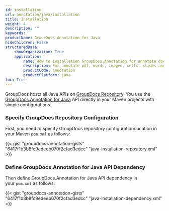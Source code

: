 ```yaml
---
id: installation
url: annotation/java/installation
title: Installation
weight: 4
description: ""
keywords:
productName: GroupDocs.Annotation for Java
hideChildren: False
structuredData:
    showOrganization: True
    application:
        name: How to installation GroupDocs.Annotation for annotate docs in Java
        description: For annotate pdf, words, images, cells, slides and diagram need add to your project GroupDocs.Annotation via Maven.
        productCode: annotation
        productPlatform: java
toc: True
---
```


GroupDocs hosts all Java APIs on [GroupDocs Repository](https://releases.groupdocs.com/java/repo/). You use the [GroupDocs.Annotation for Java](https://releases.groupdocs.com/java/repo/com/groupdocs/groupdocs-annotation/) API directly in your Maven projects with simple configurations.

### Specify GroupDocs Repository Configuration

First, you need to specify GroupDocs repository configuration/location in your Maven `pom.xml` as follows: 

{{< gist "groupdocs-annotation-gists" "6417f1b3b8fc9edeeb070f2cfad3edcc" "java-installation-repository.xml" >}}

### Define GroupDocs.Annotation for Java API Dependency

Then define GroupDocs.Annotation for Java API dependency in your `pom.xml` as follows:

{{< gist "groupdocs-annotation-gists" "6417f1b3b8fc9edeeb070f2cfad3edcc" "java-installation-dependency.xml" >}}
